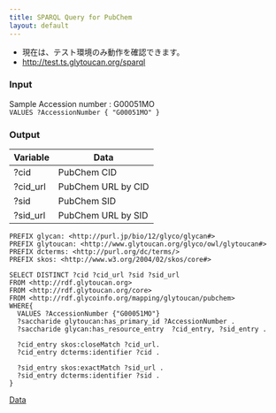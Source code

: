 ```yaml
---
title: SPARQL Query for PubChem
layout: default
---
```


* 現在は、テスト環境のみ動作を確認できます。
* http://test.ts.glytoucan.org/sparql

### Input
Sample Accession number : G00051MO  
`VALUES ?AccessionNumber { "G00051MO" } `

### Output
| Variable | Data|
|----------|-----|
| ?cid | PubChem CID |
| ?cid_url| PubChem URL by CID |
| ?sid | PubChem SID |
| ?sid_url| PubChem URL by SID |


```
PREFIX glycan: <http://purl.jp/bio/12/glyco/glycan#>
PREFIX glytoucan: <http://www.glytoucan.org/glyco/owl/glytoucan#>
PREFIX dcterms: <http://purl.org/dc/terms/>
PREFIX skos: <http://www.w3.org/2004/02/skos/core#>

SELECT DISTINCT ?cid ?cid_url ?sid ?sid_url
FROM <http://rdf.glytoucan.org>
FROM <http://rdf.glytoucan.org/core>
FROM <http://rdf.glycoinfo.org/mapping/glytoucan/pubchem>
WHERE{
  VALUES ?AccessionNumber {"G00051MO"}
  ?saccharide glytoucan:has_primary_id ?AccessionNumber .
  ?saccharide glycan:has_resource_entry  ?cid_entry, ?sid_entry .

  ?cid_entry skos:closeMatch ?cid_url.
  ?cid_entry dcterms:identifier ?cid .

  ?sid_entry skos:exactMatch ?sid_url .
  ?sid_entry dcterms:identifier ?sid .
}
```

[Data](http://test.ts.glytoucan.org/sparql?default-graph-uri=&query=PREFIX+glycan%3A+%3Chttp%3A%2F%2Fpurl.jp%2Fbio%2F12%2Fglyco%2Fglycan%23%3E%0D%0APREFIX+glytoucan%3A+%3Chttp%3A%2F%2Fwww.glytoucan.org%2Fglyco%2Fowl%2Fglytoucan%23%3E%0D%0APREFIX+dcterms%3A+%3Chttp%3A%2F%2Fpurl.org%2Fdc%2Fterms%2F%3E%0D%0APREFIX+skos%3A+%3Chttp%3A%2F%2Fwww.w3.org%2F2004%2F02%2Fskos%2Fcore%23%3E%0D%0A%0D%0ASELECT+DISTINCT+%3Fcid+%3Fcid_url+%3Fsid+%3Fsid_url%0D%0AFROM+%3Chttp%3A%2F%2Frdf.glytoucan.org%3E%0D%0AFROM+%3Chttp%3A%2F%2Frdf.glytoucan.org%2Fcore%3E%0D%0AFROM+%3Chttp%3A%2F%2Frdf.glycoinfo.org%2Fmapping%2Fglytoucan%2Fpubchem%3E%0D%0AWHERE{%0D%0A++VALUES+%3FAccessionNumber+{%22G00051MO%22}%0D%0A++%3Fsaccharide+glytoucan%3Ahas_primary_id+%3FAccessionNumber+.%0D%0A++%3Fsaccharide+glycan%3Ahas_resource_entry++%3Fcid_entry%2C+%3Fsid_entry+.%0D%0A%0D%0A++%3Fcid_entry+skos%3AcloseMatch+%3Fcid_url.%0D%0A++%3Fcid_entry+dcterms%3Aidentifier+%3Fcid+.%0D%0A%0D%0A++%3Fsid_entry+skos%3AexactMatch+%3Fsid_url+.%0D%0A++%3Fsid_entry+dcterms%3Aidentifier+%3Fsid+.%0D%0A}&should-sponge=&format=text%2Fhtml&timeout=0&debug=on)
